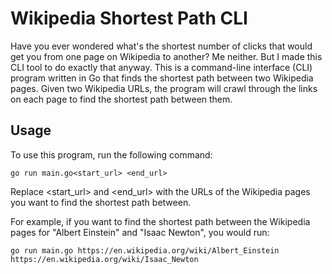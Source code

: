 # Wikipedia Shortest Path CLI

Have you ever wondered what's the shortest number of clicks that would get you from one page on Wikipedia to another? Me neither. But I made this CLI tool to do exactly that anyway. This is a command-line interface (CLI) program written in Go that finds the shortest path between two Wikipedia pages. Given two Wikipedia URLs, the program will crawl through the links on each page to find the shortest path between them.

## Usage

To use this program, run the following command:

```
go run main.go<start_url> <end_url>
```

Replace <start_url> and <end_url> with the URLs of the Wikipedia pages you want to find the shortest path between.

For example, if you want to find the shortest path between the Wikipedia pages for "Albert Einstein" and "Isaac Newton", you would run:

```
go run main.go https://en.wikipedia.org/wiki/Albert_Einstein https://en.wikipedia.org/wiki/Isaac_Newton
```
